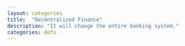 ```yaml
---
layout: categories
title:  "Decentralized Finance"
description: "It will change the entire banking system."
categories: defi
---
```

